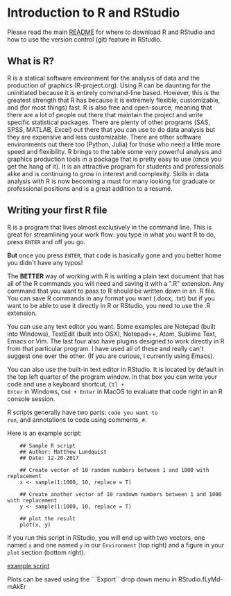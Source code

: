 # Introduction to R and RStudio

Please read the main
[README](https://github.com/mlundquist/biostats-2018) for where to
download R and RStudio and how to use the version control (git)
feature in RStudio.

## What is R?

R is a statical software environment for the analysis of data and the
production of graphics (R-project.org). Using R can be daunting for
the uninitiated because 
it is entirely command-line based. However, this is the greatest
strength that R has because 
it is extremely flexible, customizable, and (for most things) fast. R
is also free and open-source, 
meaning that there are a lot of people out there that maintain the
project and write 
specific statistical packages. There are plenty of other programs
(SAS, SPSS, MATLAB, Excel) 
out there that you can use to do data analysis but they are expensive
and less customizable. 
There are other software environments out there too (Python, Julia)
for those who need a 
little more speed and flexibility. R brings to the table some very
powerful 
analysis and graphics production tools in a package that is pretty
easy to use 
(once you get the hang of it). It is an attractive program for
students and 
professionals alike and is continuing to grow in interest and
complexity. 
Skills in data analysis with R is now becoming a must for many looking 
for graduate or professional positions and is a great addition to a
resumé.

## Writing your first R file

R is a program that lives almost exclusively in the command line. This
is great for streamlining your work flow: you type in what you want R
to do, press <code>ENTER</code> and off you go.

**But** once you press <code>ENTER</code>, that code is basically gone
and you better home you didn't have any typos!

The **BETTER** way of working with R is writing a plain text document 
that has all of the R commands you will need and saving it with a ".R" 
extension. Any command that you want to pass to R should be written
down  in an .R file. You can save R commands in any format you want 
(.docx, .txt) but if you want to be able to use it directly in R or 
RStudio, you need to use the .R extension.

You can use any text editor you want. Some examples are Notepad 
(built into Windows), TextEdit (built into OSX), Notepad++, Atom,
Sublime Text, Emacs or Vim. The last four also have plugins designed 
to work directly in R from that particular program. I have used all 
of these and really can't suggest one over the other. (If you are
curious, I currently using Emacs).

You can also use the built-in text editor in RStudio. It is located by 
default in the top left quarter of the program window. In that box you 
can write your code and use a keyboard shortcut, <code>Ctl + Enter</code> in
Windows, <code>Cmd + Enter</code> in MacOS to evaluate that code right
in an R console session.

R scripts generally have two parts: <code>code you want to run</code>, 
and annotations to code using comments, <code>#</code>.

Here is an example script:

```
    ## Sample R script
    ## Author: Matthew Lundquist
    ## Date: 12-20-2017

    ## Create vector of 10 random numbers between 1 and 1000 with replacement        
    x <- sample(1:1000, 10, replace = T)

    ## Create another vector of 10 randowm numbers between 1 and 1000 with replacement
    y <- sample(1:1000, 10, replace = T)

    ## plot the result
    plot(x, y)
```

If you run this script in RStudio, you will end up with two vectors,
one named ```x``` and one named ```y``` in our
```Environment``` 
(top right) and a figure in your ```plot``` section (bottom right). 

[example script](screenshots/example_r.png)

Plots can be saved using the ```Export`` drop down menu in RStudio.fLyMd-mAkEr
